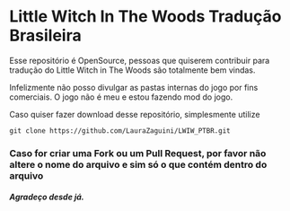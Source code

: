 <h1>Little Witch In The Woods Tradução Brasileira</h1>

Esse repositório é OpenSource, pessoas que quiserem contribuir para tradução do Little Witch in The Woods são totalmente bem vindas. 

Infelizmente não posso divulgar as pastas internas do jogo por fins comerciais. O jogo não é meu e estou fazendo mod do jogo.

Caso quiser fazer download desse repositório, simplesmente utilize

```
git clone https://github.com/LauraZaguini/LWIW_PTBR.git
```

###

<h3>Caso for criar uma Fork ou um Pull Request, por favor não altere o nome do arquivo e sim só o que contém dentro do arquivo</h3>

<h5>Agradeço desde já.</h5>
